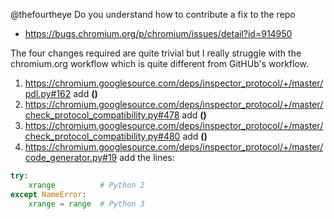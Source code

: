 @thefourtheye Do you understand how to contribute a fix to the repo
* https://bugs.chromium.org/p/chromium/issues/detail?id=914950

The four changes required are quite trivial but I really struggle with the chromium.org workflow which is quite different from GitHUb's workflow.

1. https://chromium.googlesource.com/deps/inspector_protocol/+/master/pdl.py#162 add __()__
2. https://chromium.googlesource.com/deps/inspector_protocol/+/master/check_protocol_compatibility.py#478 add __()__
3. https://chromium.googlesource.com/deps/inspector_protocol/+/master/check_protocol_compatibility.py#480 add __()__
4. https://chromium.googlesource.com/deps/inspector_protocol/+/master/code_generator.py#19 add the lines:
```python
try:
    xrange          # Python 2
except NameError:
    xrange = range  # Python 3
```

